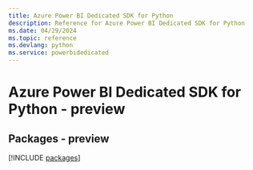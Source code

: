 ```yaml
---
title: Azure Power BI Dedicated SDK for Python
description: Reference for Azure Power BI Dedicated SDK for Python
ms.date: 04/29/2024
ms.topic: reference
ms.devlang: python
ms.service: powerbidedicated
---
```

# Azure Power BI Dedicated SDK for Python - preview
## Packages - preview
[!INCLUDE [packages](power-bi-dedicated-index.md)]